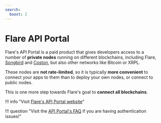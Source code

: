 ```yaml
---
search:
  boost: 2
---
```


# Flare API Portal

Flare's API Portal is a paid product that gives developers access to a number of **private nodes** running on different blockchains, including Flare, [Songbird](glossary.md#songbird) and [Coston](glossary.md#coston), but also other networks like Bitcoin or XRPL.

These nodes are **not rate-limited**, so it is typically **more convenient** to connect your apps to them than to deploy your own nodes, or connect to public nodes.

This is one more step towards Flare's goal to **connect all blockchains**.

!!! info "Visit [Flare's API Portal website](https://api-portal.flare.network/)"

!!! question "Visit the [API Portal's FAQ](https://api-portal.flare.network/support) if you are having authentication issues!"
